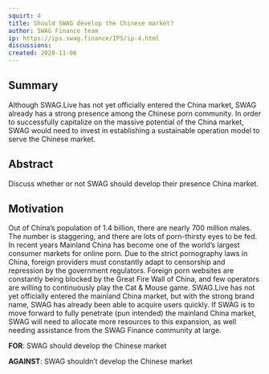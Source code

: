 ```yaml
---
squirt: 4
title: Should SWAG develop the Chinese market?
author: SWAG Finance team
ip: https://ips.swag.finance/IPS/ip-4.html
discussions: 
created: 2020-11-06
---
```


## Summary
Although SWAG.Live has not yet officially entered the China market, SWAG already has a strong presence among the Chinese porn community. In order to successfully capitalize on the massive potential of the China market, SWAG would need to invest in establishing a sustainable operation model to serve the Chinese market.

## Abstract
Discuss whether or not SWAG should develop their presence China market.

## Motivation
Out of China’s population of 1.4 billion, there are nearly 700 million males. The number is staggering, and there are lots of porn-thirsty eyes to be fed. In recent years Mainland China has become one of the world’s largest consumer markets for online porn. Due to the strict pornography laws in China, foreign providers must constantly adapt to censorship and repression by the government regulators. Foreign porn websites are constantly being blocked by the Great Fire Wall of China, and few operators are willing to continuously play the Cat & Mouse game. SWAG.Live has not yet officially entered the mainland China market, but with the strong brand name, SWAG has already been able to acquire users quickly. If SWAG is to move forward to fully penetrate (pun intended) the mainland China market, SWAG will need to allocate more resources to this expansion, as well needing assistance from the SWAG Finance community at large.

**FOR**: SWAG should develop the Chinese market

**AGAINST**: SWAG shouldn’t develop the Chinese market